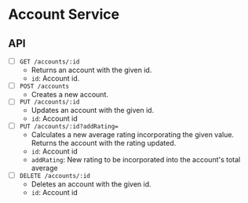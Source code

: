# Account Service

## API

- [ ] `GET /accounts/:id`
  - Returns an account with the given id.
  - `id`: Account id.
- [ ] `POST /accounts`
  - Creates a new account.
- [ ] `PUT /accounts/:id`
  - Updates an account with the given id.
  - `id`: Account id
- [ ] `PUT /accounts/:id?addRating=`
  - Calculates a new average rating incorporating the given value. Returns the account with the rating updated.
  - `id`: Account id
  - `addRating`: New rating to be incorporated into the account's total average
- [ ] `DELETE /accounts/:id`
  - Deletes an account with the given id.
  - `id`: Account id

